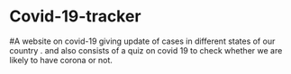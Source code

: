 # Covid-19-tracker
#A website on covid-19 giving update of cases in different states of our country . and also consists of a quiz on covid 19 to check whether we are likely to have corona or not.
